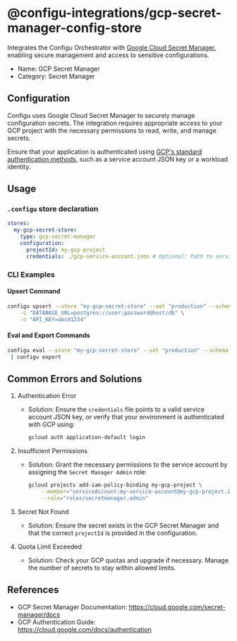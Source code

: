 # @configu-integrations/gcp-secret-manager-config-store

Integrates the Configu Orchestrator with [Google Cloud Secret Manager](https://cloud.google.com/secret-manager), enabling secure management and access to sensitive configurations.

- Name: GCP Secret Manager  
- Category: Secret Manager  

## Configuration

Configu uses Google Cloud Secret Manager to securely manage configuration secrets. The integration requires appropriate access to your GCP project with the necessary permissions to read, write, and manage secrets.

Ensure that your application is authenticated using [GCP's standard authentication methods](https://cloud.google.com/docs/authentication), such as a service account JSON key or a workload identity.

## Usage

### `.configu` store declaration

```yaml
stores:
  my-gcp-secret-store:
    type: gcp-secret-manager
    configuration:
      projectId: my-gcp-project
      credentials: ./gcp-service-account.json # Optional: Path to service account key file
```

### CLI Examples

#### Upsert Command

```bash
configu upsert --store "my-gcp-secret-store" --set "production" --schema "./config.cfgu.json" \
    -c "DATABASE_URL=postgres://user:password@host/db" \
    -c "API_KEY=abcd1234"
```

#### Eval and Export Commands

```bash
configu eval --store "my-gcp-secret-store" --set "production" --schema "./config.cfgu.json" \
 | configu export
```

## Common Errors and Solutions

1. Authentication Error  
   - Solution: Ensure the `credentials` file points to a valid service account JSON key, or verify that your environment is authenticated with GCP using:
     ```bash
     gcloud auth application-default login
     ```

2. Insufficient Permissions  
   - Solution: Grant the necessary permissions to the service account by assigning the `Secret Manager Admin` role:
     ```bash
     gcloud projects add-iam-policy-binding my-gcp-project \
         --member="serviceAccount:my-service-account@my-gcp-project.iam.gserviceaccount.com" \
         --role="roles/secretmanager.admin"
     ```

3. Secret Not Found  
   - Solution: Ensure the secret exists in the GCP Secret Manager and that the correct `projectId` is provided in the configuration.

4. Quota Limit Exceeded  
   - Solution: Check your GCP quotas and upgrade if necessary. Manage the number of secrets to stay within allowed limits.

## References

- GCP Secret Manager Documentation: https://cloud.google.com/secret-manager/docs
- GCP Authentication Guide: https://cloud.google.com/docs/authentication
